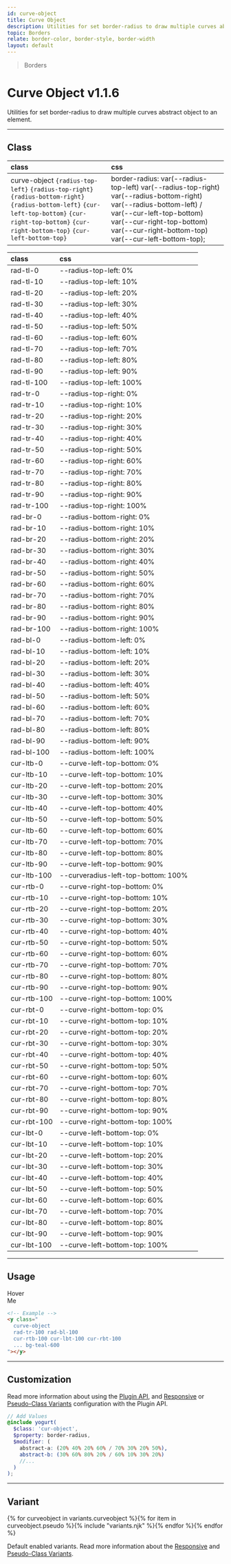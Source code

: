 ```yaml
---
id: curve-object
title: Curve Object
description: Utilities for set border-radius to draw multiple curves abstract object to an element.
topic: Borders
relate: border-color, border-style, border-width
layout: default
---
```


> Borders

# Curve Object <span class="ml-1 px-2 py-1 text-sm text-gray-600 (dark)text-charcoal-100 bg-gray-300 (dark)bg-gray-600">v1.1.6</span>

Utilities for set border-radius to draw multiple curves abstract object to an element.

---

## Class

| <span class="px-3 py-1 text-white (dark)text-charcoal-100 bg-charcoal-100 (dark)bg-gray-600 rounded-full">class</span> | <span class="px-3 py-1 text-white (dark)text-charcoal-100 bg-charcoal-100 (dark)bg-gray-600 rounded-full">css</span> |
|:--|:--|
| curve-object `{radius-top-left}` `{radius-top-right}` `{radius-bottom-right}` `{radius-bottom-left}` `{cur-left-top-bottom}` `{cur-right-top-bottom}` `{cur-right-bottom-top}` `{cur-left-bottom-top}`| border-radius: var(--radius-top-left) var(--radius-top-right) var(--radius-bottom-right) var(--radius-bottom-left) / var(--cur-left-top-bottom) var(--cur-right-top-bottom) var(--cur-right-bottom-top) var(--cur-left-bottom-top); |

| <span class="px-3 py-1 text-white (dark)text-charcoal-100 bg-charcoal-100 (dark)bg-gray-600 rounded-full">class</span> | <span class="px-3 py-1 text-white (dark)text-charcoal-100 bg-charcoal-100 (dark)bg-gray-600 rounded-full">css</span> | |
|:--|:--|:-:|
| rad-tl-0 | --radius-top-left: 0% | |
| rad-tl-10 | --radius-top-left: 10% | |
| rad-tl-20 | --radius-top-left: 20% | |
| rad-tl-30 | --radius-top-left: 30% | |
| rad-tl-40 | --radius-top-left: 40% | |
| rad-tl-50 | --radius-top-left: 50% | |
| rad-tl-60 | --radius-top-left: 60% | |
| rad-tl-70 | --radius-top-left: 70% | |
| rad-tl-80 | --radius-top-left: 80% | |
| rad-tl-90 | --radius-top-left: 90% | |
| rad-tl-100 | --radius-top-left: 100% | |
| rad-tr-0 | --radius-top-right: 0% | |
| rad-tr-10 | --radius-top-right: 10% | |
| rad-tr-20 | --radius-top-right: 20% | |
| rad-tr-30 | --radius-top-right: 30% | |
| rad-tr-40 | --radius-top-right: 40% | |
| rad-tr-50 | --radius-top-right: 50% | |
| rad-tr-60 | --radius-top-right: 60% | |
| rad-tr-70 | --radius-top-right: 70% | |
| rad-tr-80 | --radius-top-right: 80% | |
| rad-tr-90 | --radius-top-right: 90% | |
| rad-tr-100 | --radius-top-right: 100% | |
| rad-br-0 | --radius-bottom-right: 0% | |
| rad-br-10 | --radius-bottom-right: 10% | |
| rad-br-20 | --radius-bottom-right: 20% | |
| rad-br-30 | --radius-bottom-right: 30% | |
| rad-br-40 | --radius-bottom-right: 40% | |
| rad-br-50 | --radius-bottom-right: 50% | |
| rad-br-60 | --radius-bottom-right: 60% | |
| rad-br-70 | --radius-bottom-right: 70% | |
| rad-br-80 | --radius-bottom-right: 80% | |
| rad-br-90 | --radius-bottom-right: 90% | |
| rad-br-100 | --radius-bottom-right: 100% | |
| rad-bl-0 | --radius-bottom-left: 0% | |
| rad-bl-10 | --radius-bottom-left: 10% | |
| rad-bl-20 | --radius-bottom-left: 20% | |
| rad-bl-30 | --radius-bottom-left: 30% | |
| rad-bl-40 | --radius-bottom-left: 40% | |
| rad-bl-50 | --radius-bottom-left: 50% | |
| rad-bl-60 | --radius-bottom-left: 60% | |
| rad-bl-70 | --radius-bottom-left: 70% | |
| rad-bl-80 | --radius-bottom-left: 80% | |
| rad-bl-90 | --radius-bottom-left: 90% | |
| rad-bl-100 | --radius-bottom-left: 100% | |
| cur-ltb-0 | --curve-left-top-bottom: 0% | |
| cur-ltb-10 | --curve-left-top-bottom: 10% | |
| cur-ltb-20 | --curve-left-top-bottom: 20% | |
| cur-ltb-30 | --curve-left-top-bottom: 30% | |
| cur-ltb-40 | --curve-left-top-bottom: 40% | |
| cur-ltb-50 | --curve-left-top-bottom: 50% | |
| cur-ltb-60 | --curve-left-top-bottom: 60% | |
| cur-ltb-70 | --curve-left-top-bottom: 70% | |
| cur-ltb-80 | --curve-left-top-bottom: 80% | |
| cur-ltb-90 | --curve-left-top-bottom: 90% | |
| cur-ltb-100 | --curveradius-left-top-bottom: 100% | |
| cur-rtb-0 | --curve-right-top-bottom: 0% | |
| cur-rtb-10 | --curve-right-top-bottom: 10% | |
| cur-rtb-20 | --curve-right-top-bottom: 20% | |
| cur-rtb-30 | --curve-right-top-bottom: 30% | |
| cur-rtb-40 | --curve-right-top-bottom: 40% | |
| cur-rtb-50 | --curve-right-top-bottom: 50% | |
| cur-rtb-60 | --curve-right-top-bottom: 60% | |
| cur-rtb-70 | --curve-right-top-bottom: 70% | |
| cur-rtb-80 | --curve-right-top-bottom: 80% | |
| cur-rtb-90 | --curve-right-top-bottom: 90% | |
| cur-rtb-100 | --curve-right-top-bottom: 100% | |
| cur-rbt-0 | --curve-right-bottom-top: 0% | |
| cur-rbt-10 | --curve-right-bottom-top: 10% | |
| cur-rbt-20 | --curve-right-bottom-top: 20% | |
| cur-rbt-30 | --curve-right-bottom-top: 30% | |
| cur-rbt-40 | --curve-right-bottom-top: 40% | |
| cur-rbt-50 | --curve-right-bottom-top: 50% | |
| cur-rbt-60 | --curve-right-bottom-top: 60% | |
| cur-rbt-70 | --curve-right-bottom-top: 70% | |
| cur-rbt-80 | --curve-right-bottom-top: 80% | |
| cur-rbt-90 | --curve-right-bottom-top: 90% | |
| cur-rbt-100 | --curve-right-bottom-top: 100% | |
| cur-lbt-0 | --curve-left-bottom-top: 0% | |
| cur-lbt-10 | --curve-left-bottom-top: 10% | |
| cur-lbt-20 | --curve-left-bottom-top: 20% | |
| cur-lbt-30 | --curve-left-bottom-top: 30% | |
| cur-lbt-40 | --curve-left-bottom-top: 40% | |
| cur-lbt-50 | --curve-left-bottom-top: 50% | |
| cur-lbt-60 | --curve-left-bottom-top: 60% | |
| cur-lbt-70 | --curve-left-bottom-top: 70% | |
| cur-lbt-80 | --curve-left-bottom-top: 80% | |
| cur-lbt-90 | --curve-left-bottom-top: 90% | |
| cur-lbt-100 | --curve-left-bottom-top: 100% | |

---

## Usage

<y class="px-4 mt-2 mb-56 mx-auto w-64">
  <y class="relative (group) cursor-pointer">
    <y class="
      z-20
      absolute top-0 left-0
      curve-object
      rad-tr-100 rad-bl-100
      cur-rtb-100 cur-lbt-100 cur-rbt-100 ...
      transform (group-hover)scale-50 (group-hover)rotate-45 ...
      transition duration-1000 ease ...
      bg-teal-600 w-48 h-48
    "></y>
    <y class="
      z-10
      absolute top-0 left-0
      curve-object
      rad-tr-100 rad-bl-100
      cur-rtb-100 cur-lbt-100 cur-rbt-100 ...
      transform (group-hover)scale-50 (group-hover)rotate-45 ...
      transition duration-200 ease ...
      bg-teal-400 w-48 h-48
    "></y>
    <y class="
      z-30 absolute top-0 left-0">
      <y class="
        p-3
        text-xl font-mono ...
        text-gray-100 (group-hover)text-gray-800
        depth-tight
      ">
        Hover <br> Me
      </y>
    </y>
  </y>
</y>

```html
<!-- Example -->
<y class="
  curve-object
  rad-tr-100 rad-bl-100
  cur-rtb-100 cur-lbt-100 cur-rbt-100
  ... bg-teal-600
"></y>
```

---

## Customization

Read more information about using the [Plugin API](/plugin-api/), and  [Responsive](/responsive) or [Pseudo-Class Variants](/pseudo-class-variants/) configuration with the Plugin API.

```scss
// Add Values
@include yogurt(
  $class: 'cur-object',
  $property: border-radius,
  $modifier: (
    abstract-a: (20% 40% 20% 60% / 70% 30% 20% 50%),
    abstract-b: (30% 60% 80% 20% / 60% 10% 30% 20%)
    //...
  )
);
```

---

## Variant

<y class="flex flex-gap-2 flex-wrap justify-start items-center">{% for curveobject in variants.curveobject %}{% for item in curveobject.pseudo %}{% include "variants.njk" %}{% endfor %}{% endfor %}</y>

Default enabled variants. Read more information about the [Responsive](/responsive) and [Pseudo-Class Variants](/pseudo-class-variants/).

